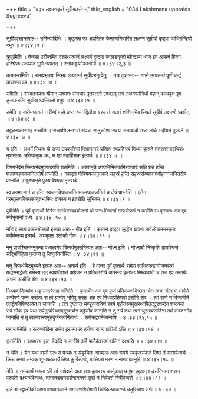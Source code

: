 +++
title = "०३४ लक्ष्मणकृतं सुग्रीवतर्जनम्"
title_english = "034 Lakshmana upbraids Sugreeva"

+++


सुग्रीववृत्तान्तमाह-- तमित्यादिभिः । क्रुद्धमत एव अप्रतिहतं
केनाप्यनिवारितं लक्ष्मणं सुग्रीवो दृष्ट्वा व्यथितेन्द्रियो बभूव  ॥ 
४।३४।१  ॥   

  

क्रुद्धमिति । तेजसा प्रदीप्तमिव दशरथात्मजं लक्ष्मणं दृष्ट्वा स्वलङ्कृतो
महेन्द्रस्य ध्वज इव आसनं हित्वा हरिश्रेष्ठः उत्पपात भूमौ न्यपतत् ।
श्लोकद्वयमेकान्वयि  ॥  ४।३४।२,३  ॥   

  

उत्पतन्तमिति । रुमाप्रभृतयः स्त्रियः उत्पतन्तं सुग्रीवमनूत्पेतुः । तत्र
दृष्टान्तः-- गगने उत्पतन्तं पूर्णं चन्द्रं तारागणा इव  ॥  ४।३४।४  ॥   

  

समिति । संरक्तनयनः श्रीमान् लक्ष्मणः संचचार इतस्ततो ऽगच्छत् तत्र
लक्ष्मणसंनिधौ महान् कल्पवृक्ष इव कृताञ्जलिः सुग्रीवा ऽवस्थितो बभूव  ॥ 
४।३४।५  ॥   

  

रुमेति । नारीमध्यगतं नारीणां मध्ये प्राप्तं रुमा द्वितीया यस्य तं सतारं
शशिनमिव स्थितं सुग्रीवं लक्ष्मणो ऽब्रवीत्  ॥  ४।३४।६  ॥   

  

तद्वचनाकारमाह सत्त्वेति । सत्त्वाभिजनाभ्यां संपन्नः सानुक्रोशः सदयः
सत्यवादी राजा लोके महीयते पूज्यते  ॥  ४।३४।७  ॥   

  

य इति । अधर्मे स्थितः यो राजा उपकारिणां मित्राणामग्रे प्रतिज्ञां
स्वप्रतिश्रवं मिथ्या कुरुते ततस्तस्मादधिकः नृशंसतरः अतिघातुकः कः, स एव
महाहिंसक इत्यर्थः  ॥  ४।३४।८  ॥   

  

विषयभेदेन मिथ्याभेदमुपपादयति शतमिति । अश्वानृते अश्वनिमित्तकमिथ्यावादे
सति शतं हन्ति शताश्वहननजनितदोषं प्राप्नोति । गवानृते गोविषयकानृतवादे
सहस्रं हन्ति सहस्रसंख्याकगवीहननजनितदोषं प्राप्नोति । पुरुषानृते
पुरुषविषयकानृतवादे  

स्वजनमात्मानं च हन्ति स्वजनविघातजनितमात्मघातजनितं च दोषं प्राप्नोति ।
एतेन परमपुरुषविषयकानृतभाषिणः दोषस्य न इतत्तेति सूचितम्  ॥  ४।३४।९  ॥   

  

पूर्वमिति । पूर्वं कृतार्थो मित्रेण साधितस्वप्रयोजनो यो जनः मित्राणां
तत्प्रयोजनं न करोति सः कृतघ्नः अत एव सर्वभूतानां वध्यः  ॥  ४।३४।१०  ॥   

  

नन्विदं स्वयं प्रकल्प्योच्यते इत्यत आह-- गीत इति । कृतघ्नं दृष्ट्वा
क्रुद्धेन ब्रह्मणा सर्वलोकनमस्कृतः सर्वैर्मन्तव्य इत्यर्थः, अयमुक्तः
श्लोको गीतः  ॥  ४।३४।११ ॥   

  

ननु प्रायश्चित्तमनुक्त्वा वध्यत्वमेव किमर्थमुक्तमित्यत आह-- गोध्न इति ।
गोध्नादौ निष्कृतिः प्रायश्चित्तं सद्भिर्विहिता कृतघ्ने तु
निष्कृतिर्नास्ति  ॥  ४।३४।१२  ॥   

  

ननु किमर्थमिदमुच्यते इत्यत आह-- अनार्य इति । हे वानर पूर्वं कृतार्थः
रामेण साधितस्वप्रयोजनस्त्वं यद्यस्माद्धेतोः रामस्य तत् स्वप्रतिज्ञातं
प्रयोजनं न प्रतिकारोषि अतस्त्वं कृतघ्नः मिथ्यावादी च अत एव अनार्यः अधमः
असीति शेषः  ॥  ४।३४।१३  ॥   

  

मिथ्यावादित्वमेव भङ्ग्यन्तरेणाह नन्विति । कृतार्थेन अत एव कृतं
प्रतिकरणमिच्छता येन त्वया सीताया मार्गणे अन्वेषणे यत्नः कर्तव्यः स त्वं
ग्राम्येषु भोगेषु सक्तः अत एव मिथ्याप्रतिश्रवो ऽसीति शेषः । त्वां रामो न
विजानीते एतद्दोषविशिष्टत्वेन न जानाति । तत्र दृष्टान्तः मण्डूकराविणं
स्वयं गृहीतस्वमुखस्थापितदद्रुरशब्देन शब्दवन्तं सर्प लोक इव यथा
सर्पमुखस्थितदर्दुरशब्देन दर्दुरमेव जानाति न तु सर्पं तथा
त्वन्मधुरभाषणादिना त्वां सज्जनमेव जानाति न तु
त्वत्स्वरूपभूतदुर्जनत्वमित्यर्थः । श्लोकद्वयमेकान्वयि  ॥  ४।३४।१४,१५  ॥   

  

महाभागेनेति । करुणवेदिना रामेण दुरात्मा त्वं हरीणां राज्यं प्रापितो ऽसि
 ॥  ४।३४।१६  ॥   

  

कृतमिति । राघवस्य कृतं चेद्यदि न जानीषे तर्हि बाणैर्हतस्त्वं वालिनं
द्रक्ष्यसि  ॥  ४।३४।१७  ॥   

  

न चेति । येन यथा वाली गतः स पन्थाः न संकुचितः आच्छन्नः अतः समये
स्वकृतसंकेते तिष्ठ तं संस्मरेत्यर्थः । किंच समयं सम्यक् शुभावहकार्ये
तिष्ठ कुर्वित्यर्थः, वालिपथं मरणं मान्वगाः प्राप्नुहि  ॥  ४।३४।१८  ॥   

  

नेति । रामकार्यं मनसा ऽपि त्वं नावेक्षसे अतः इक्ष्वाकुवरस्य कार्मुकात्
धनुषः च्युतान् वज्रसंनिभान् शरान् पश्यसि द्रक्ष्यम्येवेत्यर्थः,
ततस्तद्बाणदर्शनानन्तरं सुखं न निषेवसे निषेविष्यसे  ॥  ४।३४।१९  ॥   

  

इति श्रीमद्वाल्मीकीयरामायणव्याख्याने रामायणशिरोमणौ किष्किन्धाकाण्डे
चतुस्त्रिशः सर्गः  ॥  ४।३४  ॥   

  


